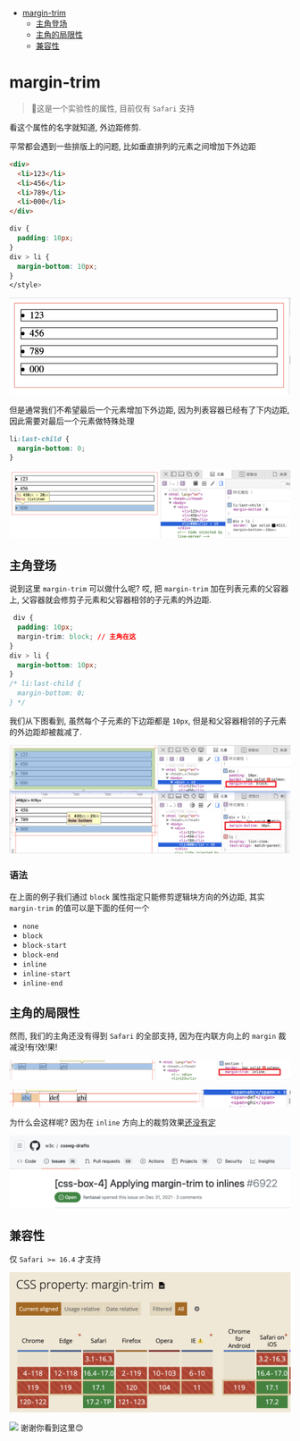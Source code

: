 <!-- TOC -->

- [margin-trim](#margin-trim)
  - [主角登场](#%E4%B8%BB%E8%A7%92%E7%99%BB%E5%9C%BA)
  - [主角的局限性](#%E4%B8%BB%E8%A7%92%E7%9A%84%E5%B1%80%E9%99%90%E6%80%A7)
  - [兼容性](#%E5%85%BC%E5%AE%B9%E6%80%A7)

<!-- /TOC -->

# margin-trim
> 🧪这是一个实验性的属性, 目前仅有 `Safari` 支持

看这个属性的名字就知道, 外边距修剪. 

平常都会遇到一些排版上的问题, 比如垂直排列的元素之间增加下外边距
```html
<div>
  <li>123</li>
  <li>456</li>
  <li>789</li>
  <li>000</li>
</div>
```
```css
div {
  padding: 10px;
}
div > li {
  margin-bottom: 10px;
}
</style>
```
![](../image/Snipaste_2023-12-02_11-31-45.png)

但是通常我们不希望最后一个元素增加下外边距, 因为列表容器已经有了下内边距, 因此需要对最后一个元素做特殊处理
```css
li:last-child {
  margin-bottom: 0;
}
```
![](../image/Snipaste_2023-12-02_11-33-11.png)

## 主角登场
说到这里 `margin-trim` 可以做什么呢? 哎, 把 `margin-trim` 加在列表元素的父容器上, 父容器就会修剪子元素和父容器相邻的子元素的外边距.

```css
 div {
  padding: 10px;
  margin-trim: block; // 主角在这
}
div > li {
  margin-bottom: 10px;
}
/* li:last-child {
  margin-bottom: 0;
} */
```
我们从下图看到, 虽然每个子元素的下边距都是 `10px`, 但是和父容器相邻的子元素的外边距却被裁减了.

![](../image/Snipaste_2023-12-02_11-45-58.png)

### 语法
在上面的例子我们通过 `block` 属性指定只能修剪逻辑块方向的外边距, 其实 `margin-trim` 的值可以是下面的任何一个
- `none`
- `block`
- `block-start`
- `block-end`
- `inline`
- `inline-start`
- `inline-end`

## 主角的局限性
然而, 我们的主角还没有得到 `Safari` 的全部支持, 因为在内联方向上的 `margin` 裁减没!有!效!果!

![](../image/Snipaste_2023-12-02_11-52-27.png)

![](../image/Snipaste_2023-12-02_11-50-29.png)

为什么会这样呢? 因为在 `inline` 方向上的裁剪效果[还没有定](https://github.com/w3c/csswg-drafts/issues/6922)

![](../image/Snipaste_2023-12-02_12-00-28.png)
## 兼容性
仅 `Safari >= 16.4` 才支持


![](../image/Snipaste_2023-12-02_11-53-51.png)


![](../image/)
谢谢你看到这里😊